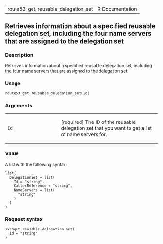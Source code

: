 <table style="width: 100%;">
<tbody>
<tr class="odd">
<td>route53_get_reusable_delegation_set</td>
<td style="text-align: right;">R Documentation</td>
</tr>
</tbody>
</table>

## Retrieves information about a specified reusable delegation set, including the four name servers that are assigned to the delegation set

### Description

Retrieves information about a specified reusable delegation set,
including the four name servers that are assigned to the delegation set.

### Usage

    route53_get_reusable_delegation_set(Id)

### Arguments

<table>
<colgroup>
<col style="width: 35%" />
<col style="width: 65%" />
</colgroup>
<tbody>
<tr class="odd">
<td><code id="route53_get_reusable_delegation_set_:_Id">Id</code></td>
<td><p>[required] The ID of the reusable delegation set that you want to
get a list of name servers for.</p></td>
</tr>
</tbody>
</table>

### Value

A list with the following syntax:

    list(
      DelegationSet = list(
        Id = "string",
        CallerReference = "string",
        NameServers = list(
          "string"
        )
      )
    )

### Request syntax

    svc$get_reusable_delegation_set(
      Id = "string"
    )
